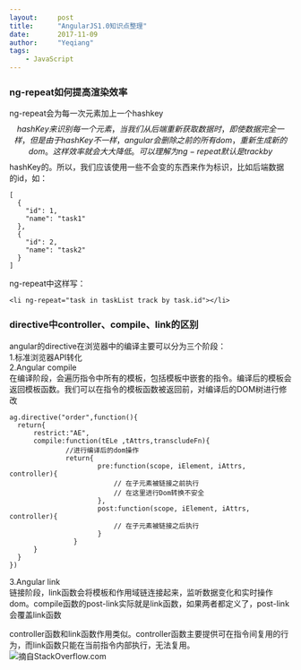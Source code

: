```yaml
---
layout:     post
title:      "AngularJS1.0知识点整理"
date:       2017-11-09
author:     "Yeqiang"
tags:
    - JavaScript
---
```

### ng-repeat如何提高渲染效率
ng-repeat会为每一次元素加上一个hashkey $$hashKey来识别每一个元素，当我们从后端重新获取数据时，即使数据完全一样，但是由于hashKey不一样，angular会删除之前的所有dom，重新生成新的dom。这样效率就会大大降低。可以理解为ng-repeat默认是 track by $$hashKey的。所以，我们应该使用一些不会变的东西来作为标识，比如后端数据的id，如：
```
[  
  {  
    "id": 1,  
    "name": "task1"  
  },  
  {  
    "id": 2,  
    "name": "task2"  
  }  
] 
```
ng-repeat中这样写：
```
<li ng-repeat="task in taskList track by task.id"></li> 
```

### directive中controller、compile、link的区别
angular的directive在浏览器中的编译主要可以分为三个阶段：  
1.标准浏览器API转化  
2.Angular compile  
  在编译阶段，会遍历指令中所有的模板，包括模板中嵌套的指令。编译后的模板会返回模板函数。我们可以在指令的模板函数被返回前，对编译后的DOM树进行修改
  ```
  ag.directive("order",function(){
    return{
        restrict:"AE",
        compile:function(tELe ,tAttrs,transcludeFn){
                //进行编译后的dom操作
                return{
                        pre:function(scope, iElement, iAttrs, controller){
                            // 在子元素被链接之前执行
                            // 在这里进行Dom转换不安全
                        },
                        post:function(scope, iElement, iAttrs, controller){
                            // 在子元素被链接之后执行
                        }
                  }
        }
    }
})
  ```
3.Angular link   
  链接阶段，link函数会将模板和作用域链连接起来，监听数据变化和实时操作dom。compile函数的post-link实际就是link函数，如果两者都定义了，post-link会覆盖link函数  

controller函数和link函数作用类似。controller函数主要提供可在指令间复用的行为，而link函数只能在当前指令内部执行，无法复用。
![摘自StackOverflow.com](http://i.stack.imgur.com/2uqPZ.png)
